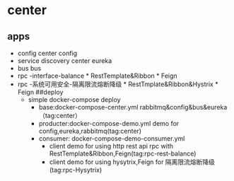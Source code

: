 # center
## apps

  *  config center
  	config
  * service discovery center
  	eureka
  * bus
  	bus
  * rpc -interface-balance
  		* RestTemplate&Ribbon
  		* Feign
  * rpc -系统可用安全-隔离限流熔断降级
  		* RestTmplate&Ribbon&Hystrix
  		* Feign
##deploy
	* simple docker-compose deploy
		* base:docker-compose-center.yml
			rabbitmq&config&bus&eureka （tag:center）
		* producter:docker-compose-demo.yml
			demo for config,eureka,rabbitmq(tag:center)
		* consumer: docker-compose-demo-consumer.yml
			* client demo for using http rest api  rpc with RestTemplate&Ribbon,Feign(tag:rpc-rest-balance)
			* client demo for using hysytrix,Feign for 隔离限流熔断降级(tag:rpc-Hysytrix)
		
